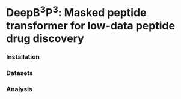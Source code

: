 # DeepB<sup>3</sup>P<sup>3</sup>: Masked peptide transformer for low-data peptide drug discovery

### Installation

### Datasets

### Analysis


